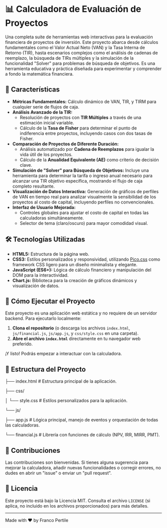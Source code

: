 # 📊 Calculadora de Evaluación de Proyectos

Una completa suite de herramientas web interactivas para la evaluación financiera de proyectos de inversión. Este proyecto abarca desde cálculos fundamentales como el Valor Actual Neto (VAN) y la Tasa Interna de Retorno (TIR), hasta escenarios complejos como el análisis de cadenas de reemplazo, la búsqueda de TIRs múltiples y la simulación de la funcionalidad "Solver" para problemas de búsqueda de objetivos. Es una herramienta educativa y práctica diseñada para experimentar y comprender a fondo la matemática financiera.

## 🌟 Características

* **Métricas Fundamentales:** Cálculo dinámico de VAN, TIR, y TIRM para cualquier serie de flujos de caja.
* **Análisis Avanzado de la TIR:**
    * Resolución de proyectos con **TIR Múltiples** a través de una estimación inicial variable.
    * Cálculo de la **Tasa de Fisher** para determinar el punto de indiferencia entre proyectos, incluyendo casos con dos tasas de Fisher.
* **Comparación de Proyectos de Diferente Duración:**
    * Análisis automatizado por **Cadena de Reemplazos** para igualar la vida útil de los proyectos.
    * Cálculo de la **Anualidad Equivalente (AE)** como criterio de decisión clave.
* **Simulación de "Solver" para Búsqueda de Objetivos:** Incluye una herramienta para determinar la tarifa o ingreso anual necesario para alcanzar una TIR objetivo específica, mostrando el flujo de caja completo resultante.
* **Visualización de Datos Interactiva:** Generación de gráficos de perfiles de VAN en tiempo real para analizar visualmente la sensibilidad de los proyectos al costo de capital, incluyendo perfiles no convencionales.
* **Interfaz de Usuario Mejorada:**
    * Controles globales para ajustar el costo de capital en todas las calculadoras simultáneamente.
    * Selector de tema (claro/oscuro) para mayor comodidad visual.

## 🛠️ Tecnologías Utilizadas

* **HTML5:** Estructura de la página web.
* **CSS3:** Estilos personalizados y responsividad, utilizando [Pico.css](https://picocss.com/) como framework CSS ligero para un diseño minimalista y elegante.
* **JavaScript (ES6+):** Lógica de cálculo financiero y manipulación del DOM para la interactividad.
* **Chart.js:** Biblioteca para la creación de gráficos dinámicos y visualización de datos.

## 🚀 Cómo Ejecutar el Proyecto

Este proyecto es una aplicación web estática y no requiere de un servidor backend. Para ejecutarlo localmente:

1.  **Clona el repositorio** (o descarga los archivos `index.html`, `js/financial.js`, `js/app.js`, y `css/style.css` en una carpeta).
2.  **Abre el archivo `index.html`** directamente en tu navegador web preferido.

¡Y listo! Podrás empezar a interactuar con la calculadora.

## 📂 Estructura del Proyecto

├── index.html          # Estructura principal de la aplicación.

├── css/

│   └── style.css       # Estilos personalizados para la aplicación.

└── js/

├── app.js          # Lógica principal, manejo de eventos y orquestación de todas las calculadoras.

└── financial.js    # Librería con funciones de cálculo (NPV, IRR, MIRR, PMT).


## 🤝 Contribuciones

Las contribuciones son bienvenidas. Si tienes alguna sugerencia para mejorar la calculadora, añadir nuevas funcionalidades o corregir errores, no dudes en abrir un "issue" o enviar un "pull request".

## 📄 Licencia

Este proyecto está bajo la Licencia MIT. Consulta el archivo `LICENSE` (si aplica, no incluido en los archivos proporcionados) para más detalles.

---

Made with ❤️ by Franco Pertile
